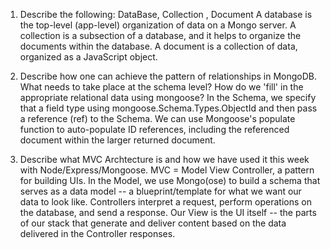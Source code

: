 1. Describe the following: DataBase, Collection , Document
A database is the top-level (app-level) organization of data on a Mongo server.
A collection is a subsection of a database, and it helps to organize the documents within the database.
A document is a collection of data, organized as a JavaScript object.

2. Describe how one can achieve the pattern of relationships in MongoDB. What needs to take place at the schema level? How do we 'fill' in the appropriate relational data using mongoose?
In the Schema, we specify that a field type using mongoose.Schema.Types.ObjectId and then pass a reference (ref) to the Schema.
We can use Mongoose's populate function to auto-populate ID references, including the referenced document within the larger returned document.

3. Describe what MVC Archtecture is and how we have used it this week with Node/Express/Mongoose.
MVC = Model View Controller, a pattern for building UIs.
In the Model, we use Mongo(ose) to build a schema that serves as a data model -- a blueprint/template for what we want our data to look like.
Controllers interpret a request, perform operations on the database, and send a response.
Our View is the UI itself -- the parts of our stack that generate and deliver content based on the data delivered in the Controller responses.
